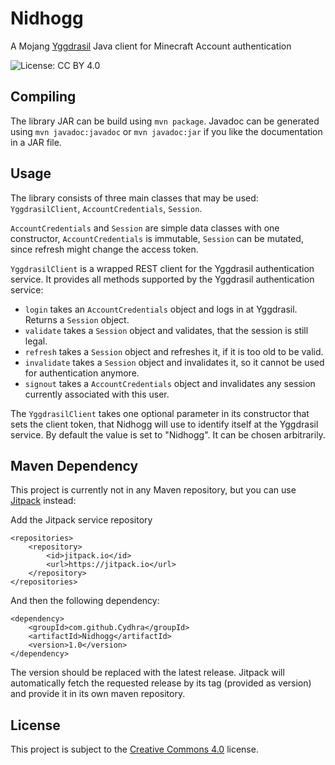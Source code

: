 # Nidhogg
A Mojang [Yggdrasil](http://wiki.vg/Authentication) Java client for Minecraft Account authentication

![License: CC BY 4.0](https://img.shields.io/badge/License-CC%20BY%204.0-lightgrey.svg)


## Compiling
The library JAR can be build using ``mvn package``. Javadoc can be generated using ``mvn javadoc:javadoc`` or ``mvn javadoc:jar`` if you
like the documentation in a JAR file.

## Usage
The library consists of three main classes that may be used:
``YggdrasilClient``, ``AccountCredentials``, ``Session``.

``AccountCredentials`` and ``Session`` are simple data classes with one constructor, ``AccountCredentials`` is immutable, ``Session`` can
be mutated, since refresh might change the access token.

``YggdrasilClient`` is a wrapped REST client for the Yggdrasil authentication service. It provides all methods supported by the Yggdrasil
authentication service:
* ``login`` takes an ``AccountCredentials`` object and logs in at Yggdrasil. Returns a ``Session`` object.
* ``validate`` takes a ``Session`` object and validates, that the session is still legal.
* ``refresh`` takes a ``Session`` object and refreshes it, if it is too old to be valid.
* ``invalidate`` takes a ``Session`` object and invalidates it, so it cannot be used for authentication anymore.
* ``signout`` takes a ``AccountCredentials`` object and invalidates any session currently associated with this user.

The ``YggdrasilClient`` takes one optional parameter in its constructor that sets the client token, that Nidhogg will use to identify itself
at the Yggdrasil service. By default the value is set to "Nidhogg". It can be chosen arbitrarily.
## Maven Dependency
This project is currently not in any Maven repository, but you can use [Jitpack](https://jitpack.io/) instead:

Add the Jitpack service repository
````
<repositories>
    <repository>
	    <id>jitpack.io</id>
	    <url>https://jitpack.io</url>
	</repository>
</repositories>
````

And then the following dependency:
````
<dependency>
    <groupId>com.github.Cydhra</groupId>
    <artifactId>Nidhogg</artifactId>
    <version>1.0</version>
</dependency>
````

The version should be replaced with the latest release. Jitpack will automatically fetch the requested release by its tag (provided as
version) and provide it in its own maven repository.

## License
This project is subject to the [Creative Commons 4.0](https://creativecommons.org/licenses/by/4.0/) license.
